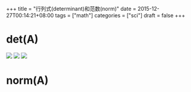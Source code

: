 +++
title = "行列式(determinant)和范数(norm)"
date = 2015-12-27T00:14:21+08:00
tags = ["math"]
categories = ["sci"]
draft = false
+++

# det(A)

![](https://upload.wikimedia.org/math/9/c/c/9ccd8b1b2c36abe1bd149a1cfd33ef79.png)
![](https://upload.wikimedia.org/math/f/9/a/f9adf792863db24908ec88d922a545bf.png)
![](https://upload.wikimedia.org/math/a/8/4/a84b6d9c86846b74d3a83cd04d0cc84f.png)

# norm(A)
